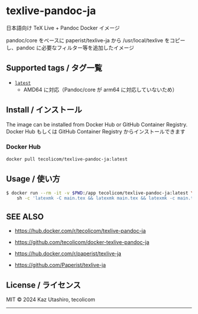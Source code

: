 # texlive-pandoc-ja

日本語向け TeX Live + Pandoc Docker イメージ

pandoc/core をベースに paperist/texlive-ja から /usr/local/texlive をコピーし、pandoc に必要なフィルター等を追加したイメージ

## Supported tags / タグ一覧

- [`latest`](./build/Dockerfile)
  - AMD64 に対応（Pandoc/core が arm64 に対応していないため）

## Install / インストール

The image can be installed from Docker Hub or GitHub Container Registry. <br/>
Docker Hub もしくは GitHub Container Registry からインストールできます

### Docker Hub

```bash
docker pull tecolicom/texlive-pandoc-ja:latest
```

## Usage / 使い方

```bash
$ docker run --rm -it -v $PWD:/app tecolicom/texlive-pandoc-ja:latest \
    sh -c 'latexmk -C main.tex && latexmk main.tex && latexmk -c main.tex'
```

## SEE ALSO

- https://hub.docker.com/r/tecolicom/texlive-pandoc-ja
- https://github.com/tecolicom/docker-texlive-pandoc-ja

- https://hub.docker.com/r/paperist/texlive-ja
- https://github.com/Paperist/texlive-ja

## License / ライセンス

MIT ©︎ 2024 Kaz Utashiro, tecolicom

---
